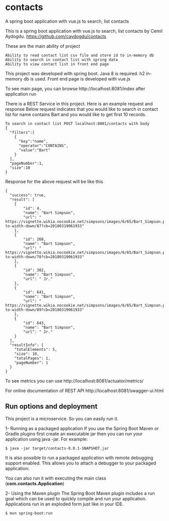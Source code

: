# contacts
A spring boot application with vue.js to search, list contacts

This is a spring boot application with vue.js to search, list contacts by Cemil Aydogdu. https://github.com/caydogdu/contacts

These are the main ability of project

    Ability to read contact list csv file and store id to in-memory db
    Ability to search in contact list with spring data
    Ability to view contact list in front end page
    
This project was developed with spring boot. Java 8 is required. h2 in-memory db is used. Front end page is developed with vue.js

To see main page, you can browse http://localhost:8081/index after application run

There is a REST Service in this project. Here is an example request and response
Below request indicates that you would like to search in contact list for name contains Bart and you would like to get first 10 records.

    To search in contact list POST localhost:8081/contacts with body 
    {
      "filters":[
        {
          "key":"name",
          "operator":"CONTAINS",
          "value":"Bart"
        }
      ],
      "pageNumber":1,
      "size":10
    }
    
Response for the above request will be like this
    
    {
      "success": true,
      "result": [
        {
            "id": 4,
            "name": "Bart Simpson",
            "url": " https://vignette.wikia.nocookie.net/simpsons/images/6/65/Bart_Simpson.png/revision/latest/scale-to-width-down/87?cb=20180319061933"
        },
        {
            "id": 268,
            "name": "Bart Simpson",
            "url": " https://vignette.wikia.nocookie.net/simpsons/images/6/65/Bart_Simpson.png/revision/latest/scale-to-width-down/70?cb=20180319061933"
        },
        {
            "id": 302,
            "name": "Bart Simpson",
            "url": " Jr."
        },
        {
            "id": 641,
            "name": "Bart Simpson",
            "url": " https://vignette.wikia.nocookie.net/simpsons/images/6/65/Bart_Simpson.png/revision/latest/scale-to-width-down/89?cb=20180319061933"
        },
        {
            "id": 643,
            "name": "Bart Simpson",
            "url": " Jr."
        }
      ],
      "resultInfo": {
        "totalElements": 5,
        "size": 10,
        "totalPages": 1,
        "pageNumber": 1
      }
    }

To see metrics you can use http://localhost:8081/actuator/metrics/

For online documentation of REST API http://localhost:8081/swagger-ui.html

## Run options and deployment

This project is a microservice. So you can easily run it.

1- Running as a packaged application If you use the Spring Boot Maven or Gradle plugins first create an executable jar then you can run your application using java -jar. For example: 

    $ java -jar target/contacts-0.0.1-SNAPSHOT.jar 
    
It is also possible to run a packaged application with remote debugging support enabled. This allows you to attach a debugger to your packaged application:

You can also run it with executing the main class (**com.contacts.Application**)

2- Using the Maven plugin The Spring Boot Maven plugin includes a run goal which can be used to quickly compile and run your application. Applications run in an exploded form just like in your IDE.

    $ mvn spring-boot:run
